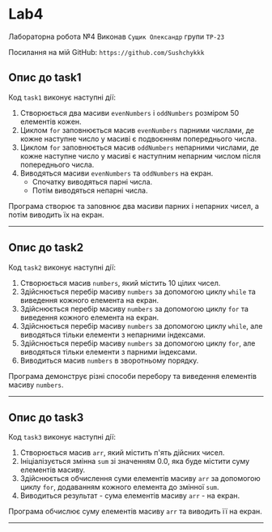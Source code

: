 # Lab4
Лабораторна робота №4
Виконав ``Сущик Олександр`` групи ``ТР-23``

Посилання на мій GitHub: ``https://github.com/Sushchykkk``
## Опис до task1
Код `task1` виконує наступні дії:

1. Створюється два масиви `evenNumbers` і `oddNumbers` розміром 50 елементів кожен.
2. Циклом `for` заповнюється масив `evenNumbers` парними числами, де кожне наступне число у масиві є подвоєнням попереднього числа.
3. Циклом `for` заповнюється масив `oddNumbers` непарними числами, де кожне наступне число у масиві є наступним непарним числом після попереднього числа.
4. Виводяться масиви `evenNumbers` та `oddNumbers` на екран.
   - Спочатку виводяться парні числа.
   - Потім виводяться непарні числа.

Програма створює та заповнює два масиви парних і непарних чисел, а потім виводить їх на екран.
___
## Опис до task2
Код `task2` виконує наступні дії:

1. Створюється масив `numbers`, який містить 10 цілих чисел.
2. Здійснюється перебір масиву `numbers` за допомогою циклу `while` та виведення кожного елемента на екран.
3. Здійснюється перебір масиву `numbers` за допомогою циклу `for` та виведення кожного елемента на екран.
4. Здійснюється перебір масиву `numbers` за допомогою циклу `while`, але виводяться тільки елементи з непарними індексами.
5. Здійснюється перебір масиву `numbers` за допомогою циклу `for`, але виводяться тільки елементи з парними індексами.
6. Виводиться масив `numbers` в зворотньому порядку.

Програма демонструє різні способи перебору та виведення елементів масиву `numbers`.
___
## Опис до task3
Код `task3` виконує наступні дії:

1. Створюється масив `arr`, який містить п'ять дійсних чисел.
2. Ініціалізується змінна `sum` зі значенням 0.0, яка буде містити суму елементів масиву.
3. Здійснюється обчислення суми елементів масиву `arr` за допомогою циклу `for`, додаванням кожного елемента до змінної `sum`.
4. Виводиться результат - сума елементів масиву `arr` - на екран.

Програма обчислює суму елементів масиву `arr` та виводить її на екран.
___
